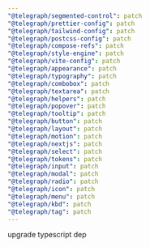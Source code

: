 ```yaml
---
"@telegraph/segmented-control": patch
"@telegraph/prettier-config": patch
"@telegraph/tailwind-config": patch
"@telegraph/postcss-config": patch
"@telegraph/compose-refs": patch
"@telegraph/style-engine": patch
"@telegraph/vite-config": patch
"@telegraph/appearance": patch
"@telegraph/typography": patch
"@telegraph/combobox": patch
"@telegraph/textarea": patch
"@telegraph/helpers": patch
"@telegraph/popover": patch
"@telegraph/tooltip": patch
"@telegraph/button": patch
"@telegraph/layout": patch
"@telegraph/motion": patch
"@telegraph/nextjs": patch
"@telegraph/select": patch
"@telegraph/tokens": patch
"@telegraph/input": patch
"@telegraph/modal": patch
"@telegraph/radio": patch
"@telegraph/icon": patch
"@telegraph/menu": patch
"@telegraph/kbd": patch
"@telegraph/tag": patch
---
```


upgrade typescript dep
